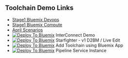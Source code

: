 ## Toolchain Demo Links
* [Stage1 Bluemix Devops](https://daily-console.stage1.ng.bluemix.net/devops/)
* [Stage1 Bluemix Compute](https://daily-console.stage1.ng.bluemix.net/dashboard/compute)
* [April Scenarios](https://w3-connections.ibm.com/wikis/home?lang=en-us#!/wiki/W4e7425c664ea_4859_93fb_660b3ab8388b/page/Scenario%20details)
* [![Deploy To Bluemix](https://bluemix.net/deploy/button.png)](https://daily-console.stage1.ng.bluemix.net/devops/setup/deploy/?repository=https%3A//github.com/oneibmcloud/toolchain-demo.git) InterConnect Demo
* [![Deploy To Bluemix](https://bluemix.net/deploy/button.png)](https://daily-console.stage1.ng.bluemix.net/devops/setup/deploy/?repository=https%3A//github.com/skaegi/starfighter) Starfighter - v1 D2BM / Live Edit
* [![Deploy To Bluemix](https://bluemix.net/deploy/button.png)](https://daily-console.stage1.ng.bluemix.net/devops/setup/deploy?application_guid=eb1090f3-0b82-460c-91e7-5818eab0c06e&zip_location=https%3A%2F%2Fdaily-console.stage1.ng.bluemix.net%2Frest%2Ftemplates%2Fnodejswebstarter%2Fdownload%2Fstarter-code%2Fmanifest%2Fapplications%253A%250A-%2Bpath%253A%2B.%250A%2B%2Bmemory%253A%2B512M%250A%2B%2Binstances%253A%2B1%250A%2B%2Bdomain%253A%2Bstage1.mybluemix.net%250A%2B%2Bname%253A%2B0804SampleApp2%250A%2B%2Bhost%253A%2B0804SampleApp2%250A%2B%2Bdisk_quota%253A%2B1024M%250A%2B%2Bservices%253A%250A%2B%2B-%2B0504SampleApp1-MonitoringAndAnalytics%250A%2B%2B-%2B0804SampleApp2-DataCache%250A) Add Toolchain using Bluemix App
* [![Deploy To Bluemix](https://bluemix.net/deploy/button.png)](https://daily-console.stage1.ng.bluemix.net/devops/setup/deploy?repository=https://github.com/bogg/toolchain-demo.git&branch=pipeline2) Pipeline Service Instance
